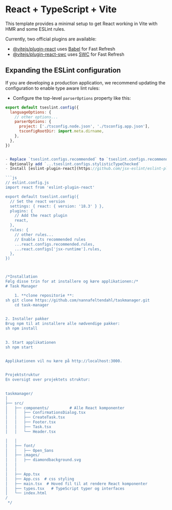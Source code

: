 # React + TypeScript + Vite

This template provides a minimal setup to get React working in Vite with HMR and some ESLint rules.

Currently, two official plugins are available:

- [@vitejs/plugin-react](https://github.com/vitejs/vite-plugin-react/blob/main/packages/plugin-react/README.md) uses [Babel](https://babeljs.io/) for Fast Refresh
- [@vitejs/plugin-react-swc](https://github.com/vitejs/vite-plugin-react-swc) uses [SWC](https://swc.rs/) for Fast Refresh

## Expanding the ESLint configuration

If you are developing a production application, we recommend updating the configuration to enable type aware lint rules:

- Configure the top-level `parserOptions` property like this:

```js
export default tseslint.config({
  languageOptions: {
    // other options...
    parserOptions: {
      project: ['./tsconfig.node.json', './tsconfig.app.json'],
      tsconfigRootDir: import.meta.dirname,
    },
  },
})


- Replace `tseslint.configs.recommended` to `tseslint.configs.recommendedTypeChecked` or `tseslint.configs.strictTypeChecked`
- Optionally add `...tseslint.configs.stylisticTypeChecked`
- Install [eslint-plugin-react](https://github.com/jsx-eslint/eslint-plugin-react) and update the config:

```js
// eslint.config.js
import react from 'eslint-plugin-react'

export default tseslint.config({
  // Set the react version
  settings: { react: { version: '18.3' } },
  plugins: {
    // Add the react plugin
    react,
  },
  rules: {
    // other rules...
    // Enable its recommended rules
    ...react.configs.recommended.rules,
    ...react.configs['jsx-runtime'].rules,
  },
})



/*Installation 
Følg disse trin for at installere og køre applikationen:/*
# Task Manager

    1. **clone repositorie **:
sh git clone https://github.com/nannafeltendahl/taskmanager.git
    cd task-manager
    

2. Installer pakker
Brug npm til at installere alle nødvendige pakker:
sh npm install
   

3. Start applikationen
sh npm start
    

Applikationen vil nu køre på http://localhost:3000.


Projektstruktur
En oversigt over projektets struktur:

 
taskmanager/
│
├── src/
│   ├── components/         # Alle React komponenter
│   │   ├── ConfirmationsDialog.tsx
│   │   ├── CreateTask.tsx
│   │   ├── Footer.tsx
│   │   ├── Task.tsx
│   │   └── Header.tsx

│   │
│   ├── font/            
│   │   ├── Open_Sans
│   ├── images/            
│   │   ├── diamondbackground.svg
│   │ 
│   │
│   ├── App.tsx  
│   ├── App.css  # css styling 
│   ├── main.tsx  # Hoved fil til at rendere React komponenter
│   ├── types.tsx   # TypeScript typer og interfaces
│   └── index.html 
/
 */


